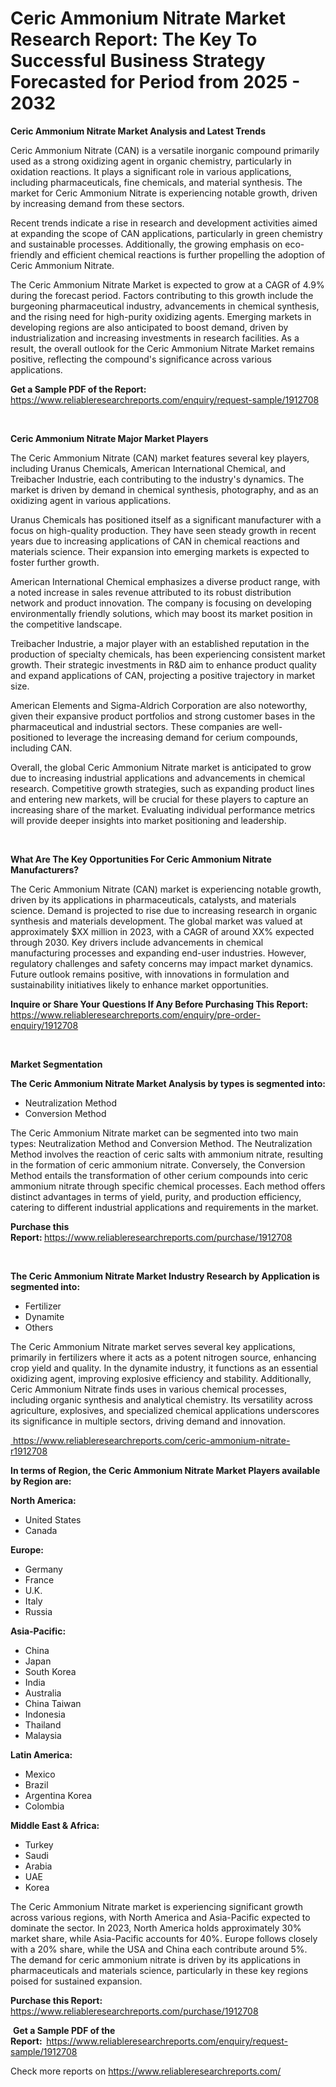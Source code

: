 <p><h1>Ceric Ammonium Nitrate Market Research Report: The Key To Successful Business Strategy Forecasted for Period from 2025 - 2032</h1></p><p><strong>Ceric Ammonium Nitrate Market Analysis and Latest Trends</strong></p>
<p><p>Ceric Ammonium Nitrate (CAN) is a versatile inorganic compound primarily used as a strong oxidizing agent in organic chemistry, particularly in oxidation reactions. It plays a significant role in various applications, including pharmaceuticals, fine chemicals, and material synthesis. The market for Ceric Ammonium Nitrate is experiencing notable growth, driven by increasing demand from these sectors. </p><p>Recent trends indicate a rise in research and development activities aimed at expanding the scope of CAN applications, particularly in green chemistry and sustainable processes. Additionally, the growing emphasis on eco-friendly and efficient chemical reactions is further propelling the adoption of Ceric Ammonium Nitrate. </p><p>The Ceric Ammonium Nitrate Market is expected to grow at a CAGR of 4.9% during the forecast period. Factors contributing to this growth include the burgeoning pharmaceutical industry, advancements in chemical synthesis, and the rising need for high-purity oxidizing agents. Emerging markets in developing regions are also anticipated to boost demand, driven by industrialization and increasing investments in research facilities. As a result, the overall outlook for the Ceric Ammonium Nitrate Market remains positive, reflecting the compound's significance across various applications.</p></p>
<p><strong>Get a Sample PDF of the Report:&nbsp;</strong> <a href="https://www.reliableresearchreports.com/enquiry/request-sample/1912708?utm_campaign=36&utm_medium=2&utm_source=Github&utm_content=ia&utm_term=30012025&utm_id=ceric-ammonium-nitrate">https://www.reliableresearchreports.com/enquiry/request-sample/1912708</a></p>
<p>&nbsp;</p>
<p><strong>Ceric Ammonium Nitrate Major Market Players</strong></p>
<p><p>The Ceric Ammonium Nitrate (CAN) market features several key players, including Uranus Chemicals, American International Chemical, and Treibacher Industrie, each contributing to the industry's dynamics. The market is driven by demand in chemical synthesis, photography, and as an oxidizing agent in various applications.</p><p>Uranus Chemicals has positioned itself as a significant manufacturer with a focus on high-quality production. They have seen steady growth in recent years due to increasing applications of CAN in chemical reactions and materials science. Their expansion into emerging markets is expected to foster further growth.</p><p>American International Chemical emphasizes a diverse product range, with a noted increase in sales revenue attributed to its robust distribution network and product innovation. The company is focusing on developing environmentally friendly solutions, which may boost its market position in the competitive landscape.</p><p>Treibacher Industrie, a major player with an established reputation in the production of specialty chemicals, has been experiencing consistent market growth. Their strategic investments in R&D aim to enhance product quality and expand applications of CAN, projecting a positive trajectory in market size.</p><p>American Elements and Sigma-Aldrich Corporation are also noteworthy, given their expansive product portfolios and strong customer bases in the pharmaceutical and industrial sectors. These companies are well-positioned to leverage the increasing demand for cerium compounds, including CAN. </p><p>Overall, the global Ceric Ammonium Nitrate market is anticipated to grow due to increasing industrial applications and advancements in chemical research. Competitive growth strategies, such as expanding product lines and entering new markets, will be crucial for these players to capture an increasing share of the market. Evaluating individual performance metrics will provide deeper insights into market positioning and leadership.</p></p>
<p>&nbsp;</p>
<p><strong>What Are The Key Opportunities For Ceric Ammonium Nitrate Manufacturers?</strong></p>
<p><p>The Ceric Ammonium Nitrate (CAN) market is experiencing notable growth, driven by its applications in pharmaceuticals, catalysts, and materials science. Demand is projected to rise due to increasing research in organic synthesis and materials development. The global market was valued at approximately $XX million in 2023, with a CAGR of around XX% expected through 2030. Key drivers include advancements in chemical manufacturing processes and expanding end-user industries. However, regulatory challenges and safety concerns may impact market dynamics. Future outlook remains positive, with innovations in formulation and sustainability initiatives likely to enhance market opportunities.</p></p>
<p><strong>Inquire or Share Your Questions If Any Before Purchasing This Report:</strong> <a href="https://www.reliableresearchreports.com/enquiry/pre-order-enquiry/1912708?utm_campaign=36&utm_medium=2&utm_source=Github&utm_content=ia&utm_term=30012025&utm_id=ceric-ammonium-nitrate">https://www.reliableresearchreports.com/enquiry/pre-order-enquiry/1912708</a></p>
<p>&nbsp;</p>
<p><strong>Market Segmentation</strong></p>
<p><strong>The Ceric Ammonium Nitrate Market Analysis by types is segmented into:</strong></p>
<p><ul><li>Neutralization Method</li><li>Conversion Method</li></ul></p>
<p><p>The Ceric Ammonium Nitrate market can be segmented into two main types: Neutralization Method and Conversion Method. The Neutralization Method involves the reaction of ceric salts with ammonium nitrate, resulting in the formation of ceric ammonium nitrate. Conversely, the Conversion Method entails the transformation of other cerium compounds into ceric ammonium nitrate through specific chemical processes. Each method offers distinct advantages in terms of yield, purity, and production efficiency, catering to different industrial applications and requirements in the market.</p></p>
<p><strong>Purchase this Report:&nbsp;</strong><a href="https://www.reliableresearchreports.com/purchase/1912708?utm_campaign=36&utm_medium=2&utm_source=Github&utm_content=ia&utm_term=30012025&utm_id=ceric-ammonium-nitrate">https://www.reliableresearchreports.com/purchase/1912708</a></p>
<p>&nbsp;</p>
<p><strong>The Ceric Ammonium Nitrate Market Industry Research by Application is segmented into:</strong></p>
<p><ul><li>Fertilizer</li><li>Dynamite</li><li>Others</li></ul></p>
<p><p>The Ceric Ammonium Nitrate market serves several key applications, primarily in fertilizers where it acts as a potent nitrogen source, enhancing crop yield and quality. In the dynamite industry, it functions as an essential oxidizing agent, improving explosive efficiency and stability. Additionally, Ceric Ammonium Nitrate finds uses in various chemical processes, including organic synthesis and analytical chemistry. Its versatility across agriculture, explosives, and specialized chemical applications underscores its significance in multiple sectors, driving demand and innovation.</p></p>
<p><a href="https://www.reliableresearchreports.com/ceric-ammonium-nitrate-r1912708?utm_campaign=36&utm_medium=2&utm_source=Github&utm_content=ia&utm_term=30012025&utm_id=ceric-ammonium-nitrate">&nbsp;https://www.reliableresearchreports.com/ceric-ammonium-nitrate-r1912708</a></p>
<p><strong>In terms of Region, the Ceric Ammonium Nitrate Market Players available by Region are:</strong></p>
<p>
    <p> <strong> North America: </strong>
        <ul>
            <li>United States</li>
            <li>Canada</li>
        </ul>
        </p> 
    <p> <strong> Europe: </strong>
        <ul>
            <li>Germany</li>
            <li>France</li>
            <li>U.K.</li>
            <li>Italy</li>
            <li>Russia</li>
        </ul>
        </p> 
    <p> <strong> Asia-Pacific: </strong>
        <ul>
            <li>China</li>
            <li>Japan</li>
            <li>South Korea</li>
            <li>India</li>
            <li>Australia</li>
            <li>China Taiwan</li>
            <li>Indonesia</li>
            <li>Thailand</li>
            <li>Malaysia</li>
        </ul>
        </p> 
    <p> <strong> Latin America: </strong>
        <ul>
            <li>Mexico</li>
            <li>Brazil</li>
            <li>Argentina Korea</li>
            <li>Colombia</li>
        </ul>
        </p> 
    <p> <strong> Middle East & Africa: </strong>
        <ul>
            <li>Turkey</li>
            <li>Saudi</li>
            <li>Arabia</li>
            <li>UAE</li>
            <li>Korea</li>
        </ul>
    </p>
    </p>
<p><p>The Ceric Ammonium Nitrate market is experiencing significant growth across various regions, with North America and Asia-Pacific expected to dominate the sector. In 2023, North America holds approximately 30% market share, while Asia-Pacific accounts for 40%. Europe follows closely with a 20% share, while the USA and China each contribute around 5%. The demand for ceric ammonium nitrate is driven by its applications in pharmaceuticals and materials science, particularly in these key regions poised for sustained expansion.</p></p>
<p><strong>Purchase this Report: </strong><a href="https://www.reliableresearchreports.com/purchase/1912708?utm_campaign=36&utm_medium=2&utm_source=Github&utm_content=ia&utm_term=30012025&utm_id=ceric-ammonium-nitrate">https://www.reliableresearchreports.com/purchase/1912708</a></p>
<p>&nbsp;<strong>Get a Sample PDF of the Report:&nbsp;&nbsp;</strong><a href="https://www.reliableresearchreports.com/enquiry/request-sample/1912708?utm_campaign=36&utm_medium=2&utm_source=Github&utm_content=ia&utm_term=30012025&utm_id=ceric-ammonium-nitrate">https://www.reliableresearchreports.com/enquiry/request-sample/1912708</a></p>
<p><strong></strong></p>
<p>Check more reports on <a href="https://www.reliableresearchreports.com/?utm_campaign=36&utm_medium=2&utm_source=Github&utm_content=ia&utm_term=30012025&utm_id=ceric-ammonium-nitrate">https://www.reliableresearchreports.com/</a></p>